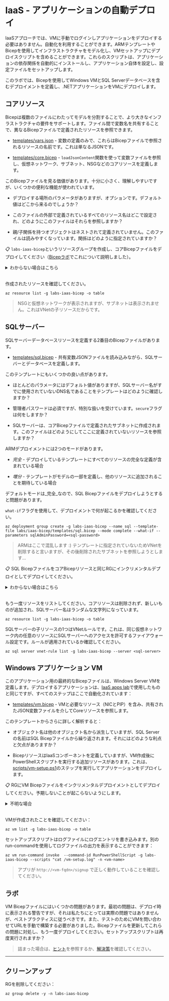 # IaaS - アプリケーションの自動デプロイ

IaaSアプローチでは、VMに手動でログインしアプリケーションをデプロイする必要はありません。自動化を利用することができます。ARMテンプレートやBicepを使用してインフラストラクチャをモデル化し、VMセットアップにデプロイスクリプトを含めることができます。これらのスクリプトは、アプリケーションの依存関係を自動的にインストールし、アプリケーション自体を設定し、設定ファイルをセットアップします。

このラボでは、Bicepを使用してWindows VMとSQL Serverデータベースを含むデプロイメントを定義し、.NETアプリケーションをVMにデプロイします。

## コアリソース

Bicepは複数のファイルにわたってモデルを分割することで、より大きなインフラストラクチャの要件をサポートします。ファイル間で変数名を共有することで、異なるBicepファイルで定義されたリソースを参照できます。

- [templates/vars.json](/labs/iaas-bicep/templates/vars.json) - 変数の定義のみで、これらはBicepファイルで参照されるリソースの名前です。これは単なるJSONです。

- [templates/core.bicep](/labs/iaas-bicep/templates/core.bicep) - `loadJsonContent`関数を使って変数ファイルを参照し、仮想ネットワーク、サブネット、NSGなどのコアリソースを定義します。

このBicepファイルを見る価値があります。十分に小さく、理解しやすいですが、いくつかの便利な機能が使われています。

- デプロイする場所のパラメータがありますが、オプションです。デフォルト値はどこから来るのでしょうか？

- このファイルの外部で定義されているすべてのリソース名はどこで設定され、どのようにこのファイルはそれらを参照しますか？

- 親/子関係を持つオブジェクトはネストされて定義されていません。このファイルは読みやすくなっています。関係はどのように指定されていますか？

📋 `labs-iaas-bicep`というリソースグループを作成し、コアBicepファイルをデプロイしてください（[Bicepラボ](/labs/arm-bicep/README_jp.md)でこれについて説明しました）。

<details>
  <summary>わからない場合はこちら</summary>

これは簡単です - `group create`と`deployment group create`を使用します。



```
az group create -n labs-iaas-bicep --tags courselabs=azure -l southeastasia 

az deployment group create -g labs-iaas-bicep --name core --template-file labs/iaas-bicep/templates/core.bicep
```


</details><br/>

作成されたリソースを確認してください。



```
az resource list -g labs-iaas-bicep -o table
```



> NSGと仮想ネットワークが表示されますが、サブネットは表示されません。これはVNetの子リソースだからです。

## SQLサーバー

SQLサーバーデータベースリソースを定義する2番目のBicepファイルがあります。

- [templates/sql.bicep](/labs/iaas-bicep/templates/sql.bicep) - 共有変数JSONファイルを読み込みながら、SQLサーバーとデータベースを定義します。

このテンプレートにもいくつかの良い点があります。

- ほとんどのパラメータにはデフォルト値がありますが、SQLサーバー名がすでに使用されていないDNS名であることをテンプレートはどのように確認しますか？

- 管理者パスワードは必須ですが、特別な扱いを受けています。`secure`フラグは何をしますか？

- SQLサーバーは、コアBicepファイルで定義されたサブネットに作成されます。このファイルはどのようにしてここに定義されていないリソースを参照しますか？

ARMデプロイメントには2つのモードがあります。

- _完全_ - デプロイしているテンプレートにすべてのリソースの完全な定義が含まれている場合

- _増分_ - テンプレートがモデルの一部を定義し、他のリソースに追加されることを期待している場合

デフォルトモードは_完全_なので、SQL Bicepファイルをデプロイしようとすると問題があります。

`what-if`フラグを使用して、デプロイメントで何が起こるかを確認してください。


```
az deployment group create -g labs-iaas-bicep --name sql --template-file labs/iaas-bicep/templates/sql.bicep --mode complete --what-if --parameters sqlAdminPassword=<sql-password>
```


> ARMはここで混乱します :) テンプレートに指定されていないためVNetを削除すると言いますが、その後削除されたサブネットを参照しようとします...

📋 SQL BicepファイルをコアBicepリソースと同じRGにインクリメンタルデプロイとしてデプロイしてください。

<details>
  <summary>わからない場合はこちら</summary>

複数のBicepファイルにデプロイメントを分割する場合は、インクリメンタルモードを使用する必要があります。



```
az deployment group create -g labs-iaas-bicep --name sql --template-file labs/iaas-bicep/templates/sql.bicep --mode incremental --parameters sqlAdminPassword=<sql-password>
```


</details><br/>

もう一度リソースをリストしてください。コアリソースは削除されず、新しいものが追加され、SQLサーバー名はランダムな文字列になっています。



```
az resource list -g labs-iaas-bicep -o table
```


SQLサーバーの子リソースの1つはVNetルールです。これは、同じ仮想ネットワーク内の任意のリソースにSQLサーバーへのアクセスを許可するファイアウォール設定です。ルールが適用されているか確認してください。



```
az sql server vnet-rule list -g labs-iaas-bicep --server <sql-server>
```

## Windows アプリケーション VM

このアプリケーション用の最終的なBicepファイルは、Windows Server VMを定義します。デプロイするアプリケーションは、[IaaS apps lab](/labs/iaas-apps)で使用したものと同じですが、すべてのステップはここで自動化されています：

- [templates/vm.bicep](/labs/iaas-bicep/templates/vm.bicep) - VMと必要なリソース（NICとPIP）を含み、共有されたJSON変数ファイルを介してCoreリソースを参照します。

このテンプレートからさらに詳しく解析すると：

- オブジェクト名は他のオブジェクト名から派生していますが、SQL Serverの名前はSQL Bicepファイルから繰り返されます。それにはどのような利点と欠点がありますか？

- BicepリソースはIaaSコンポーネントを定義していますが、VM作成後にPowerShellスクリプトを実行する追加リソースがあります。これは、[scripts/vm-setup.ps1](/labs/iaas-bicep/scripts/vm-setup.ps1)のステップを実行してアプリケーションをデプロイします。

📋 RGにVM Bicepファイルをインクリメンタルデプロイメントとしてデプロイしてください。予期しないことが起こらないようにします。

<details>
  <summary>不明な場合</summary>

what-ifデプロイメントを実行してください：



```
az deployment group create --what-if -g labs-iaas-bicep --name vm --template-file labs/iaas-bicep/templates/vm.bicep --mode incremental --parameters adminPassword=<vm-password> sqlPassword=<sql-password>
```


問題がなければ、デプロイを続けてください：



```
az deployment group create -g labs-iaas-bicep --name vm --template-file labs/iaas-bicep/templates/vm.bicep --mode incremental --parameters adminPassword=<vm-password> sqlPassword=<sql-password>
```


</details><br/>

VMが作成されたことを確認してください：



```
az vm list -g labs-iaas-bicep -o table
```


セットアップスクリプトはログファイルにログエントリを書き込みます。別のrun-commandを使用してログファイルの出力を表示することができます：


```
az vm run-command invoke  --command-id RunPowerShellScript -g labs-iaas-bicep --scripts "cat /vm-setup.log" -n <vm-name>
```


> アプリが `http://<vm-fqdn>/signup` で正しく動作していることを確認してください。

## ラボ

VM Bicepファイルにはいくつかの問題があります。最初の問題は、デプロイ時に表示される警告ですが、それは私たちにとっては実際の問題ではありませんが、ベストプラクティスに従うべきです。また、テストのためにVMを問い合わせてURLを手動で構築する必要がありました。Bicepファイルを更新してこれらの問題に対処し、もう一度デプロイしてください。セットアップスクリプトは再度実行されますか？

> 詰まった場合は、[ヒント](hints_jp.md)を参照するか、[解決策](solution_jp.md)を確認してください。

___

## クリーンアップ

RGを削除してください：



```
az group delete -y -n labs-iaas-bicep
```
